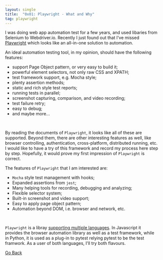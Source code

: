 ```yaml
---
layout: single
title:  "0x01: Playwright - What and Why"
tag: playwright
---
```

I was doing web app automation test for a few years, and used libaries from Selenium to Webdriver.io. Recently I just found out that I've missed [Playwright](https://playwright.dev/) which looks like an all-in-one solution to automation.

<!--more-->

An ideal automation testing tool, in my opinion, should have the following features:
  - support Page Object pattern, or very easy to build it;
  - powerful element selectors, not only raw CSS and XPATH;
  - test framework support, e.g. Mocha style;
  - plenty assertion methods;
  - static and rich style test reports;
  - running tests in parallel;
  - screenshot capturing, comparison, and video recording;
  - test failure retry;
  - easy to debug;
  - and maybe more...

<br>

By reading the documents of `Playwright`, it looks like all of these are supported. Beyond them, there are other interesting features as well, like browser controlling, authentication, cross-platform, distributed running, etc. I would like to have a try of this framework and record my process here step by step. Hopefully, it would prove my first impression of `Playwright` is correct.

The features of `Playwright` that I am interested are:
  - `Mocha` style test management with hooks;
  - Expanded assertions from `jest`;
  - Many helping tools for recording, debugging and analyzing;
  - Flexible selector system;
  - Built-in screenshot and video support;
  - Easy to apply page object pattern;
  - Automation beyond DOM, i.e. browser and network, etc.

<br>

`Playwright` is a libray [supporting multiple languages](https://playwright.dev/docs/languages). In Javascript it provides the browser automation library as well as a test framework, while in Python, it is used as a plug-in to pytest relying pytest to be the test framwork. As a user of both languages, I'll try both flavours.

[Go Back](/)